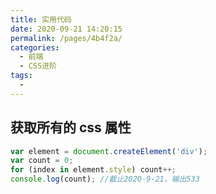 ```yaml
---
title: 实用代码
date: 2020-09-21 14:20:15
permalink: /pages/4b4f2a/
categories:
  - 前端
  - CSS进阶
tags:
  -
---
```


## 获取所有的 css 属性

```js
var element = document.createElement('div');
var count = 0;
for (index in element.style) count++;
console.log(count); //截止2020-9-21，输出533
```
